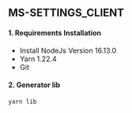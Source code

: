 ## MS-SETTINGS_CLIENT

#### 1. Requirements Installation

* Install NodeJs Version 16.13.0
* Yarn 1.22.4
* Git

#### 2.  Generator lib

```bash
yarn lib
```
